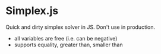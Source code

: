 Simplex.js
============

Quick and dirty simplex solver in JS. Don't use in production.

- all variables are free (i.e. can be negative)
- supports equality, greater than, smaller than
